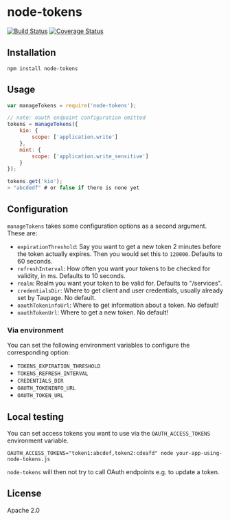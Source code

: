 # node-tokens

[![Build Status](https://travis-ci.org/zalando-stups/node-tokens.svg?branch=master)](https://travis-ci.org/zalando-stups/node-tokens) [![Coverage Status](https://coveralls.io/repos/zalando-stups/node-tokens/badge.svg?branch=master&service=github)](https://coveralls.io/github/zalando-stups/node-tokens?branch=master)

## Installation

    npm install node-tokens

## Usage

~~~ javascript
var manageTokens = require('node-tokens');

// note: oauth endpoint configuration omitted
tokens = manageTokens({
    kio: {
        scope: ['application.write']
    },
    mint: {
        scope: ['application.write_sensitive']
    }
});

tokens.get('kio');
> "abcdedf" # or false if there is none yet
~~~

## Configuration

`manageTokens` takes some configuration options as a second argument. These are:

* `expirationThreshold`: Say you want to get a new token 2 minutes before the token actually expires. Then you would set this to `120000`. Defaults to 60 seconds.
* `refreshInterval`: How often you want your tokens to be checked for validity, in ms. Defaults to 10 seconds.
* `realm`: Realm you want your token to be valid for. Defaults to "/services".
* `credentialsDir`: Where to get client and user credentials, usually already set by Taupage. No default.
* `oauthTokeninfoUrl`: Where to get information about a token. No default!
* `oauthTokenUrl`: Where to get a new token. No default!

### Via environment

You can set the following environment variables to configure the corresponding option:

* `TOKENS_EXPIRATION_THRESHOLD`
* `TOKENS_REFRESH_INTERVAL`
* `CREDENTIALS_DIR`
* `OAUTH_TOKENINFO_URL`
* `OAUTH_TOKEN_URL`

## Local testing

You can set access tokens you want to use via the `OAUTH_ACCESS_TOKENS` environment variable.

    OAUTH_ACCESS_TOKENS="token1:abcdef,token2:cdeafd" node your-app-using-node-tokens.js

`node-tokens` will then not try to call OAuth endpoints e.g. to update a token.

## License

Apache 2.0
